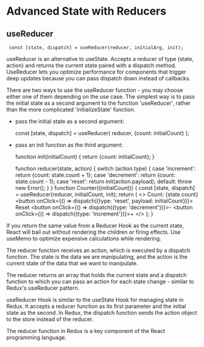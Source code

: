 # Advanced State with Reducers

## useReducer

     const [state, dispatch] = useReducer(reducer, initialArg, init);

useReducer is an alternative to useState. Accepts a reducer of type (state, action) and returns the current state paired with a dispatch method. UseReducer lets you optimize performance for components that trigger deep updates because you can pass dispatch down instead of callbacks.

There are two ways to use the useReducer function - you may choose either one of them depending on the use case. The simplest way is to pass the initial state as a second argument to the function 'useReducer', rather than the more complicated 'initializeState' function.

- pass the initial state as a second argument:

    const [state, dispatch] = useReducer(
    reducer,
    {count: initialCount}
     );

- pass an init function as the third argument:

    function init(initialCount) {
         return {count: initialCount};
    }

    function reducer(state, action) {
        switch (action.type) {
          case 'increment':
          return {count: state.count + 1};
          case 'decrement':
          return {count: state.count - 1};
          case 'reset':
          return init(action.payload);
          default:
          throw new Error();
        }
    }
    function Counter({initialCount}) {
        const [state, dispatch] = useReducer(reducer, initialCount, init);
        return (
              <>
               Count: {state.count}
               <button
                onClick={() => dispatch({type: 'reset', payload: initialCount})}>
                Reset
               </button>
               <button onClick={() => dispatch({type: 'decrement'})}>-</button>
               <button onClick={() => dispatch({type: 'increment'})}>+</button>
             </>
        );
    }

If you return the same value from a Reducer Hook as the current state, React will bail out without rendering the children or firing effects. Use useMemo to optimize expensive calculations while rendering.

The reducer function receives an action, which is executed by a dispatch function. The state is the data we are manipulating, and the action is the current state of the data that we want to manipulate.

The reducer returns an array that holds the current state and a dispatch function to which you can pass an action for each state change - similar to Redux's useReducer pattern.

useReducer Hook is similar to the useState Hook for managing state in Redux. It accepts a reducer function as its first parameter and the initial state as the second. In Redux, the dispatch function sends the action object to the store instead of the reducer.

The reducer function in Redux is a key component of the React programming language.
